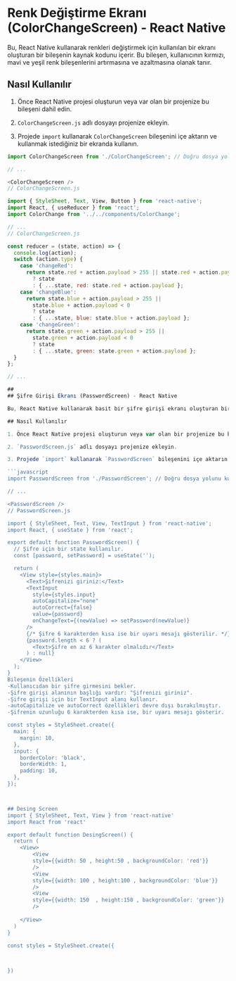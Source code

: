 
# Renk Değiştirme Ekranı (ColorChangeScreen) - React Native

Bu, React Native kullanarak renkleri değiştirmek için kullanılan bir ekranı oluşturan bir bileşenin kaynak kodunu içerir. Bu bileşen, kullanıcının kırmızı, mavi ve yeşil renk bileşenlerini artırmasına ve azaltmasına olanak tanır.

## Nasıl Kullanılır

1. Önce React Native projesi oluşturun veya var olan bir projenize bu bileşeni dahil edin.

2. `ColorChangeScreen.js` adlı dosyayı projenize ekleyin.

3. Projede `import` kullanarak `ColorChangeScreen` bileşenini içe aktarın ve kullanmak istediğiniz bir ekranda kullanın.

```javascript
import ColorChangeScreen from './ColorChangeScreen'; // Doğru dosya yolunu kullanın

// ...

<ColorChangeScreen />
// ColorChangeScreen.js

import { StyleSheet, Text, View, Button } from 'react-native';
import React, { useReducer } from 'react';
import ColorChange from '../../components/ColorChange';

// ...
// ColorChangeScreen.js

const reducer = (state, action) => {
  console.log(action);
  switch (action.type) {
    case 'changeRed':
      return state.red + action.payload > 255 || state.red + action.payload < 0
        ? state
        : { ...state, red: state.red + action.payload };
    case 'changeBlue':
      return state.blue + action.payload > 255 ||
        state.blue + action.payload < 0
        ? state
        : { ...state, blue: state.blue + action.payload };
    case 'changeGreen':
      return state.green + action.payload > 255 ||
        state.green + action.payload < 0
        ? state
        : { ...state, green: state.green + action.payload };
  }
};

// ...

##
## Şifre Girişi Ekranı (PasswordScreen) - React Native

Bu, React Native kullanarak basit bir şifre girişi ekranı oluşturan bir bileşenin kaynak kodunu içerir. Bu bileşen kullanıcıdan bir şifre girmesini bekler ve şifrenin 6 karakterden uzun olup olmadığını kontrol eder.

## Nasıl Kullanılır

1. Önce React Native projesi oluşturun veya var olan bir projenize bu bileşeni dahil edin.

2. `PasswordScreen.js` adlı dosyayı projenize ekleyin.

3. Projede `import` kullanarak `PasswordScreen` bileşenini içe aktarın ve kullanmak istediğiniz bir ekranda kullanın.

```javascript
import PasswordScreen from './PasswordScreen'; // Doğru dosya yolunu kullanın

// ...

<PasswordScreen />
// PasswordScreen.js

import { StyleSheet, Text, View, TextInput } from 'react-native';
import React, { useState } from 'react';

export default function PasswordScreen() {
  // Şifre için bir state kullanılır.
  const [password, setPassword] = useState('');

  return (
    <View style={styles.main}>
      <Text>Şifrenizi giriniz:</Text>
      <TextInput
        style={styles.input}
        autoCapitalize="none"
        autoCorrect={false}
        value={password}
        onChangeText={(newValue) => setPassword(newValue)}
      />
      {/* Şifre 6 karakterden kısa ise bir uyarı mesajı gösterilir. */}
      {password.length < 6 ? (
        <Text>Şifre en az 6 karakter olmalıdır</Text>
      ) : null}
    </View>
  );
}
Bileşenin Özellikleri
-Kullanıcıdan bir şifre girmesini bekler.
-Şifre girişi alanının başlığı vardır: "Şifrenizi giriniz".
-Şifre girişi için bir TextInput alanı kullanır.
-autoCapitalize ve autoCorrect özellikleri devre dışı bırakılmıştır.
-Şifrenin uzunluğu 6 karakterden kısa ise, bir uyarı mesajı gösterir.

const styles = StyleSheet.create({
  main: {
    margin: 10,
  },
  input: {
    borderColor: 'black',
    borderWidth: 1,
    padding: 10,
  },
});



## Desing Screen 
import { StyleSheet, Text, View } from 'react-native'
import React from 'react'

export default function DesingScreen() {
  return (
    <View>
        <View 
        style={{width: 50 , height:50 , backgroundColor: 'red'}}
        />
        <View 
        style={{width: 100 , height:100 , backgroundColor: 'blue'}}
        />
        <View 
        style={{width: 150  , height:150 , backgroundColor: 'green'}}
        />
      
    </View>
  )
}

const styles = StyleSheet.create({
    


})